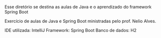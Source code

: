 Esse diretório se destina as aulas de Java e o aprendizado do framework Spring Boot

Exercício de aulas de Java e Spring Boot ministradas pelo prof. Nelio Alves.

IDE utilizada: IntelliJ
Framework: Spring Boot
Banco de dados: H2


